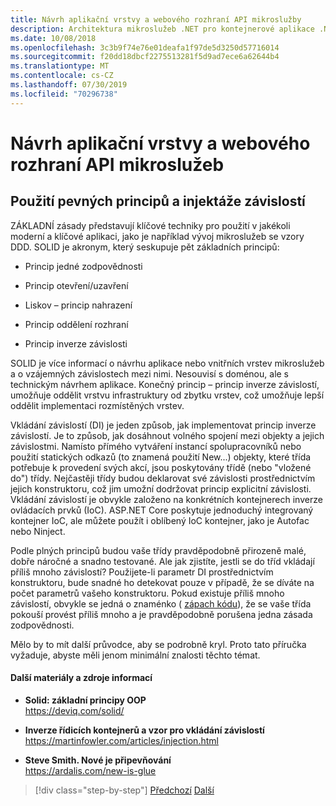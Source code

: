 ```yaml
---
title: Návrh aplikační vrstvy a webového rozhraní API mikroslužby
description: Architektura mikroslužeb .NET pro kontejnerové aplikace .NET | Stručně zmíněné základní zásady pro návrh vrstvy aplikace.
ms.date: 10/08/2018
ms.openlocfilehash: 3c3b9f74e76e01deafa1f97de5d3250d57716014
ms.sourcegitcommit: f20dd18dbcf2275513281f5d9ad7ece6a62644b4
ms.translationtype: MT
ms.contentlocale: cs-CZ
ms.lasthandoff: 07/30/2019
ms.locfileid: "70296738"
---
```

# <a name="design-the-microservice-application-layer-and-web-api"></a>Návrh aplikační vrstvy a webového rozhraní API mikroslužeb

## <a name="use-solid-principles-and-dependency-injection"></a>Použití pevných principů a injektáže závislostí

ZÁKLADNÍ zásady představují klíčové techniky pro použití v jakékoli moderní a klíčové aplikaci, jako je například vývoj mikroslužeb se vzory DDD. SOLID je akronym, který seskupuje pět základních principů:

- Princip jedné zodpovědnosti

- Princip otevření/uzavření

- Liskov – princip nahrazení

- Princip oddělení rozhraní

- Princip inverze závislosti

SOLID je více informací o návrhu aplikace nebo vnitřních vrstev mikroslužeb a o vzájemných závislostech mezi nimi. Nesouvisí s doménou, ale s technickým návrhem aplikace. Konečný princip – princip inverze závislostí, umožňuje oddělit vrstvu infrastruktury od zbytku vrstev, což umožňuje lepší oddělit implementaci rozmístěných vrstev.

Vkládání závislostí (DI) je jeden způsob, jak implementovat princip inverze závislostí. Je to způsob, jak dosáhnout volného spojení mezi objekty a jejich závislostmi. Namísto přímého vytváření instancí spolupracovníků nebo použití statických odkazů (to znamená použití New...) objekty, které třída potřebuje k provedení svých akcí, jsou poskytovány třídě (nebo "vložené do") třídy. Nejčastěji třídy budou deklarovat své závislosti prostřednictvím jejich konstruktoru, což jim umožní dodržovat princip explicitní závislosti. Vkládání závislostí je obvykle založeno na konkrétních kontejnerech inverze ovládacích prvků (IoC). ASP.NET Core poskytuje jednoduchý integrovaný kontejner IoC, ale můžete použít i oblíbený IoC kontejner, jako je Autofac nebo Ninject.

Podle plných principů budou vaše třídy pravděpodobně přirozeně malé, dobře náročné a snadno testované. Ale jak zjistíte, jestli se do tříd vkládají příliš mnoho závislostí? Použijete-li parametr DI prostřednictvím konstruktoru, bude snadné ho detekovat pouze v případě, že se díváte na počet parametrů vašeho konstruktoru. Pokud existuje příliš mnoho závislostí, obvykle se jedná o znaménko ( [zápach kódu](https://deviq.com/code-smells/)), že se vaše třída pokouší provést příliš mnoho a je pravděpodobně porušena jedna zásada zodpovědnosti.

Mělo by to mít další průvodce, aby se podrobně kryl. Proto tato příručka vyžaduje, abyste měli jenom minimální znalosti těchto témat.

#### <a name="additional-resources"></a>Další materiály a zdroje informací

- **Solid: základní principy OOP** \
  <https://deviq.com/solid/>

- **Inverze řídicích kontejnerů a vzor pro vkládání závislostí** \
  <https://martinfowler.com/articles/injection.html>

- **Steve Smith. Nové je připevňování** \
  <https://ardalis.com/new-is-glue>

> [!div class="step-by-step"]
> [Předchozí](nosql-database-persistence-infrastructure.md)
> [Další](microservice-application-layer-implementation-web-api.md)

